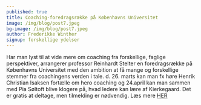 ```yaml
---
published: true
title: Coaching-foredragsrække på Københavns Universitet
image: /img/blog/post7.jpeg
bg-image: /img/blog/post7.jpeg
author: Frederikke Winther
signup: forskellige ydelser
---
```


Har man lyst til at vide mere om coaching fra forskellige, faglige perspektiver, arrangerer professor Reinhardt Stelter en foredragsrække på Københavns Universitet med den ambition at få mange og forskellige stemmer fra coachingens verden i tale. d. 26. marts kan man fx høre Henrik Christian Isaksen fortælle om hero coaching og 24.april kan man sammen med Pia Søltoft blive klogere på, hvad ledere kan lære af Kierkegaard. Det er gratis at deltage, men tilmelding er nødvendig. Læs mere [HER](https://nexs.ku.dk/forskning/idraet-individ-samfund/projekter/coaching/coachingforedrag/)
